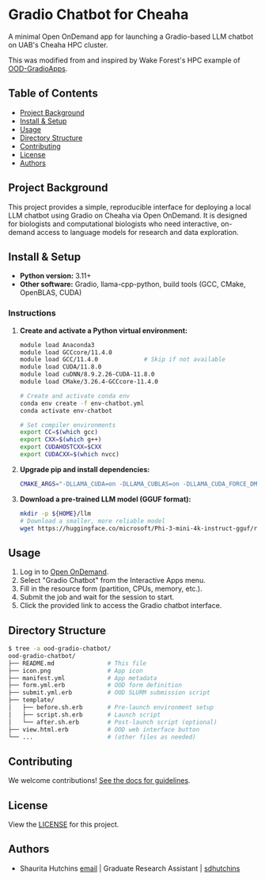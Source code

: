# Gradio Chatbot for Cheaha

A minimal Open OnDemand app for launching a Gradio-based LLM chatbot on UAB's Cheaha HPC cluster.

This was modified from and inspired by Wake Forest's HPC example of [OOD-GradioApps](https://github.com/WFU-HPC/OOD-GradioApps/tree/main).

## Table of Contents

- [Project Background](#project-background)
- [Install & Setup](#install--setup)
- [Usage](#usage)
- [Directory Structure](#directory-structure)
- [Contributing](#contributing)
- [License](#license)
- [Authors](#authors)

## Project Background

This project provides a simple, reproducible interface for deploying a local LLM chatbot using Gradio on Cheaha via Open OnDemand. It is designed for biologists and computational biologists who need interactive, on-demand access to language models for research and data exploration.

## Install & Setup

- **Python version:** 3.11+
- **Other software:** Gradio, llama-cpp-python, build tools (GCC, CMake, OpenBLAS, CUDA)

### Instructions

1. **Create and activate a Python virtual environment:**
   ```sh
   module load Anaconda3
   module load GCCcore/11.4.0
   module load GCC/11.4.0             # Skip if not available
   module load CUDA/11.8.0
   module load cuDNN/8.9.2.26-CUDA-11.8.0
   module load CMake/3.26.4-GCCcore-11.4.0

   # Create and activate conda env
   conda env create -f env-chatbot.yml
   conda activate env-chatbot

   # Set compiler environments
   export CC=$(which gcc)
   export CXX=$(which g++)
   export CUDAHOSTCXX=$CXX
   export CUDACXX=$(which nvcc)
   ```
2. **Upgrade pip and install dependencies:**
   ```sh
   CMAKE_ARGS="-DLLAMA_CUDA=on -DLLAMA_CUBLAS=on -DLLAMA_CUDA_FORCE_DMMV=on -DLLAMA_NATIVE=off" pip install llama-cpp-python==0.3.14 --no-binary :all:
   ```
3. **Download a pre-trained LLM model (GGUF format):**
   ```sh
   mkdir -p ${HOME}/llm
   # Download a smaller, more reliable model
   wget https://huggingface.co/microsoft/Phi-3-mini-4k-instruct-gguf/resolve/main/Phi-3-mini-4k-instruct-q4.gguf -O ${HOME}/llm/Phi-3-mini-4k-instruct-q4.gguf
   ```

## Usage

1. Log in to [Open OnDemand](https://rc.uab.edu/).
2. Select "Gradio Chatbot" from the Interactive Apps menu.
3. Fill in the resource form (partition, CPUs, memory, etc.).
4. Submit the job and wait for the session to start.
5. Click the provided link to access the Gradio chatbot interface.

## Directory Structure

```sh
$ tree -a ood-gradio-chatbot/
ood-gradio-chatbot/
├── README.md               # This file
├── icon.png                # App icon
├── manifest.yml            # App metadata
├── form.yml.erb            # OOD form definition
├── submit.yml.erb          # OOD SLURM submission script
├── template/
│   ├── before.sh.erb       # Pre-launch environment setup
│   ├── script.sh.erb       # Launch script
│   └── after.sh.erb        # Post-launch script (optional)
├── view.html.erb           # OOD web interface button
└── ...                     # (other files as needed)
```

## Contributing

We welcome contributions! [See the docs for guidelines](./CONTRIBUTING.md).

## License

View the [LICENSE](LICENSE) for this project.

## Authors

- Shaurita Hutchins [email](mailto:sdhutchins@uab.edu) | Graduate Research Assistant | [sdhutchins](https://github.com/sdhutchins)
